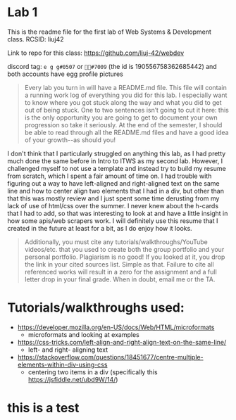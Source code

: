 # Lab 1

This is the readme file for the first lab of Web Systems & Development class. 
RCSID: liuj42

Link to repo for this class: https://github.com/liuj-42/webdev

discord tag: `e g g#0507` or `᲼᲼#7009` (the id is 190556758362685442) and both accounts have egg profile pictures

> Every lab you turn in will have a README.md file. This file will contain a running work log of everything you did for this lab. I especially want to know where you got stuck along the way and what you did to get out of being stuck. One to two sentences isn’t going to cut it here: this is the only opportunity you are going to get to document your own progression so take it seriously. At the end of the semester, I should be able to read through all the README.md files and have a good idea of your growth--as should you!

I don't think that I particularly struggled on anything this lab, as I had pretty much done the same before in Intro to ITWS as my second lab. However, I challenged myself to not use a template and instead try to build my resume from scratch, which I spent a fair amount of time on. I had trouble with figuring out a way to have left-aligned and right-aligned text on the same line and how to center align two elements that I had in a div, but other than that this was mostly review and I just spent some time derusting from my lack of use of html/css over the summer. I never knew about the h-cards that I had to add, so that was interesting to look at and have a little insight in how some apis/web scrapers work. I will definitely use this resume that I created in the future at least for a bit, as I do enjoy how it looks.

> Additionally, you must cite any tutorials/walkthroughs/YouTube videos/etc. that you used to create both the group portfolio and your personal portfolio. Plagiarism is no good! If you looked at it, you drop the link in your cited sources list. Simple as that. Failure to cite all referenced works will result in a zero for the assignment and a full letter drop in your final grade. When in doubt, email me or the TA.

# Tutorials/walkthroughs used: 
- https://developer.mozilla.org/en-US/docs/Web/HTML/microformats 
	- microformats and looking at examples
- https://css-tricks.com/left-align-and-right-align-text-on-the-same-line/
	- left- and right- aligning text
- https://stackoverflow.com/questions/18451677/centre-multiple-elements-within-div-using-css
	- centering two items in a div (specifically this https://jsfiddle.net/ubd9W/14/)

# this is a test
